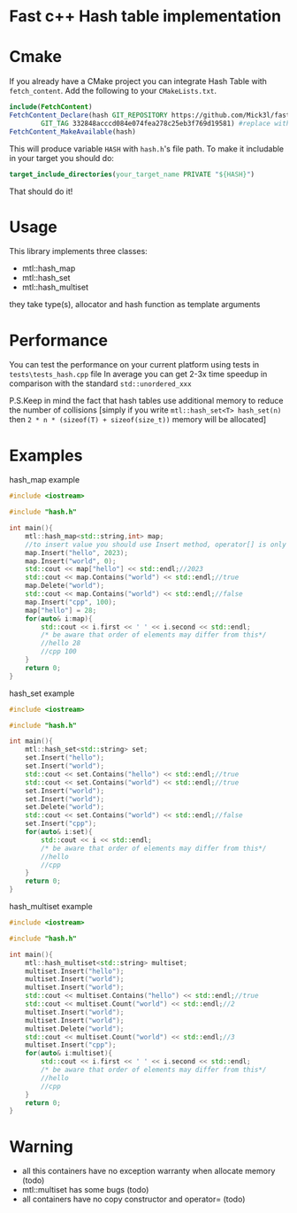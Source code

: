 # Fast c++ Hash table implementation

# Cmake
If you already have a CMake project you can integrate Hash Table with `fetch_content`.
Add the following to your `CMakeLists.txt`.


```cmake
include(FetchContent)
FetchContent_Declare(hash GIT_REPOSITORY https://github.com/Mick3l/fast-cpp-hash-table.git
        GIT_TAG 332848acccd084e074fea278c25eb3f769d19581) #replace with the latest commit in main branch
FetchContent_MakeAvailable(hash)
```

This will produce variable `HASH` with `hash.h`'s file path. To make it includable in your target you should do:

```cmake
target_include_directories(your_target_name PRIVATE "${HASH}")
```

That should do it!

# Usage
This library implements three classes:
* mtl::hash_map
* mtl::hash_set
* mtl::hash_multiset

they take type(s), allocator and hash function as template arguments
# Performance
You can test the performance on your current platform using tests in `tests\tests_hash.cpp` file
In average you can get 2-3x time speedup in comparison with the standard `std::unordered_xxx`

P.S.Keep in mind the fact that hash tables use additional memory to reduce the number of collisions [simply if you write `mtl::hash_set<T> hash_set(n)` then `2 * n * (sizeof(T) + sizeof(size_t))` memory will be allocated]
# Examples
hash_map example
```cpp
#include <iostream>

#include "hash.h"

int main(){
    mtl::hash_map<std::string,int> map;
    //to insert value you should use Insert method, operator[] is only for getting element reference 
    map.Insert("hello", 2023);
    map.Insert("world", 0);
    std::cout << map["hello"] << std::endl;//2023
    std::cout << map.Contains("world") << std::endl;//true
    map.Delete("world");
    std::cout << map.Contains("world") << std::endl;//false
    map.Insert("cpp", 100);
    map["hello"] = 28;
    for(auto& i:map){
        std::cout << i.first << ' ' << i.second << std::endl;
        /* be aware that order of elements may differ from this*/
        //hello 28
        //cpp 100
    }
    return 0;
}
```
hash_set example
```cpp
#include <iostream>

#include "hash.h"

int main(){
    mtl::hash_set<std::string> set;
    set.Insert("hello");
    set.Insert("world");
    std::cout << set.Contains("hello") << std::endl;//true
    std::cout << set.Contains("world") << std::endl;//true
    set.Insert("world");
    set.Insert("world");
    set.Delete("world");
    std::cout << set.Contains("world") << std::endl;//false
    set.Insert("cpp");
    for(auto& i:set){
        std::cout << i << std::endl;
        /* be aware that order of elements may differ from this*/
        //hello
        //cpp
    }
    return 0;
}
```
hash_multiset example
```cpp
#include <iostream>

#include "hash.h"

int main(){
    mtl::hash_multiset<std::string> multiset;
    multiset.Insert("hello");
    multiset.Insert("world");
    multiset.Insert("world");
    std::cout << multiset.Contains("hello") << std::endl;//true
    std::cout << multiset.Count("world") << std::endl;//2
    multiset.Insert("world");
    multiset.Insert("world");
    multiset.Delete("world");
    std::cout << multiset.Count("world") << std::endl;//3
    multiset.Insert("cpp");
    for(auto& i:multiset){
        std::cout << i.first << ' ' << i.second << std::endl;
        /* be aware that order of elements may differ from this*/
        //hello
        //cpp
    }
    return 0;
}
```
# Warning
* all this containers have no exception warranty when allocate memory (todo)
* mtl::multiset has some bugs (todo)
* all containers have no copy constructor and operator= (todo)
